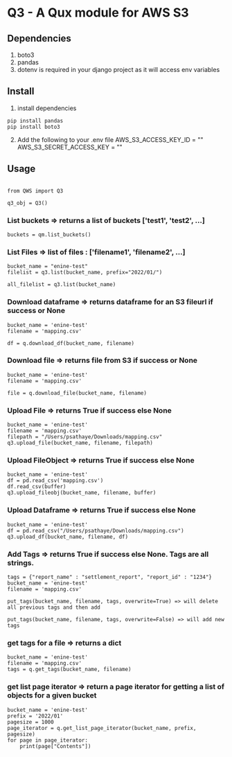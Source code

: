 # Q3 - A Qux module for AWS S3

## Dependencies
1. boto3
2. pandas
2. dotenv is required in your django project as it will access env variables

## Install
1. install dependencies
```
pip install pandas
pip install boto3
```
2. Add the following to your .env file
    AWS_S3_ACCESS_KEY_ID = ""
    AWS_S3_SECRET_ACCESS_KEY = ""

## Usage

```

from QWS import Q3

q3_obj = Q3()

```
### List buckets => returns a list of buckets ['test1', 'test2', ...]
```
buckets = qm.list_buckets()
```

### List Files => list of files : ['filename1', 'filename2', ...]
```
bucket_name = "enine-test"
filelist = q3.list(bucket_name, prefix="2022/01/")

all_filelist = q3.list(bucket_name)
```

### Download dataframe => returns dataframe for an S3 fileurl if success or None
```
bucket_name = 'enine-test'
filename = 'mapping.csv'

df = q.download_df(bucket_name, filename)
```

### Download file => returns file from S3 if success or None
```
bucket_name = 'enine-test'
filename = 'mapping.csv'

file = q.download_file(bucket_name, filename)
```

### Upload File => returns True if success else None
```
bucket_name = 'enine-test'
filename = 'mapping.csv'
filepath = "/Users/psathaye/Downloads/mapping.csv"
q3.upload_file(bucket_name, filename, filepath)
```

### Upload FileObject => returns True if success else None
```
bucket_name = 'enine-test'
df = pd.read_csv('mapping.csv')
df.read_csv(buffer)
q3.upload_fileobj(bucket_name, filename, buffer)
```

### Upload Dataframe => returns True if success else None
```
bucket_name = 'enine-test'
df = pd.read_csv("/Users/psathaye/Downloads/mapping.csv")
q3.upload_df(bucket_name, filename, df)
```

### Add Tags => returns True if success else None. Tags are all strings.
```
tags = {"report_name" : "settlement_report", "report_id" : "1234"}
bucket_name = 'enine-test'
filename = 'mapping.csv'

put_tags(bucket_name, filename, tags, overwrite=True) => will delete all previous tags and then add

put_tags(bucket_name, filename, tags, overwrite=False) => will add new tags
```

### get tags for a file => returns a dict
```
bucket_name = 'enine-test'
filename = 'mapping.csv'
tags = q.get_tags(bucket_name, filename)
```

### get list page iterator => return a page iterator for getting a list of objects for a given bucket
```
bucket_name = 'enine-test'
prefix = '2022/01'
pagesize = 1000
page_iterator = q.get_list_page_iterator(bucket_name, prefix, pagesize)
for page in page_iterator:
    print(page["Contents"])
```